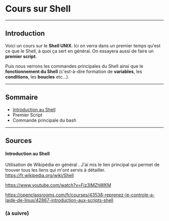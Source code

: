 # Cours sur Shell 
------------

## Introduction

Voici un cours sur le **Shell UNIX**.
Ici on verra dans un premier temps qu'est ce que le Shell, à quoi ça sert en général. On essayera aussi de faire un **premier script**. 

Puis nous verrons les commandes principales du Shell ainsi que le **fonctionnement du Shell** (c'est-à-dire formation de **variables**, les **conditions**, les **boucles** etc...).

----------

## Sommaire

- [Introduction au Shell](./intro_shell.md)
- Premier Script
- Commande principale du bash


-----

## Sources

#### Introduction au Shell
Utilisation de Wikipédia en général . J'ai mis le lien principal qui permet de trouver tous les liens qui m'ont servis à détailler.
https://fr.wikipedia.org/wiki/Shell

https://www.youtube.com/watch?v=Fiz3lMZhWKM

https://openclassrooms.com/fr/courses/43538-reprenez-le-controle-a-laide-de-linux/42867-introduction-aux-scripts-shell

### (à suivre)